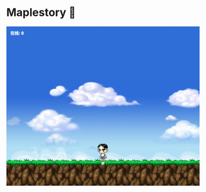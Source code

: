 # Maplestory 🍁

![screenshot](https://github.com/huangbinjie/maplestory/blob/master/screenshot.png?raw=true)